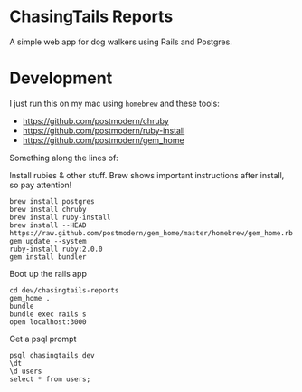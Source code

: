 ChasingTails Reports
====================

A simple web app for dog walkers using Rails and Postgres.

Development
===========

I just run this on my mac using `homebrew` and these tools:
- https://github.com/postmodern/chruby
- https://github.com/postmodern/ruby-install
- https://github.com/postmodern/gem_home

Something along the lines of:

Install rubies & other stuff.  Brew shows important instructions after install, so pay attention!
```
brew install postgres
brew install chruby
brew install ruby-install
brew install --HEAD https://raw.github.com/postmodern/gem_home/master/homebrew/gem_home.rb
gem update --system
ruby-install ruby:2.0.0
gem install bundler
```

Boot up the rails app
```
cd dev/chasingtails-reports
gem_home .
bundle
bundle exec rails s
open localhost:3000
```

Get a psql prompt
```
psql chasingtails_dev
\dt
\d users
select * from users;
```

